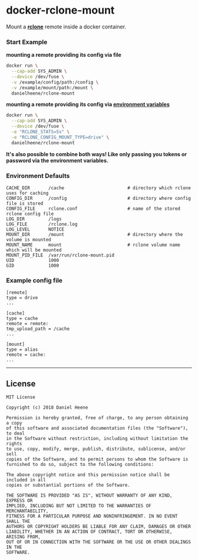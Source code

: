 # docker-rclone-mount
Mount a __[rclone](https://github.com/ncw/rclone)__ remote inside a docker container.

### Start Example
__mounting a remote providing its config via file__
```bash
docker run \
  --cap-add SYS_ADMIN \
  --device /dev/fuse \
  -v /example/config/path:/config \
  -v /example/mount/path:/mount \
  danielheene/rclone-mount
```

__mounting a remote providing its config via [environment variables](https://rclone.org/docs/#environment-variables)__
```bash
docker run \
  --cap-add SYS_ADMIN \
  --device /dev/fuse \
  -e "RCLONE_STATS=5s" \
  -e "RCLONE_CONFIG_MOUNT_TYPE=drive" \
  danielheene/rclone-mount
```

__It's also possible to combine both ways! Like only passing you tokens or password via the environment variables.__
### Environment Defaults
```
CACHE_DIR       /cache                        # directory which rclone uses for caching
CONFIG_DIR      /config                       # directory where config file is stored
CONFIG_FILE     rclone.conf                   # name of the stored rclone config file
LOG_DIR         /logs                         
LOG_FILE        /rclone.log
LOG_LEVEL       NOTICE
MOUNT_DIR       /mount                        # directory where the volume is mounted
MOUNT_NAME      mount                         # rclone volume name which will be mounted
MOUNT_PID_FILE  /var/run/rclone-mount.pid
UID             1000
GID             1000
```

### Example config file
```
[remote]
type = drive
...

[cache]
type = cache
remote = remote:
tmp_upload_path = /cache
...

[mount]
type = alias
remote = cache:
...
```

----
## License
```
MIT License

Copyright (c) 2018 Daniel Heene

Permission is hereby granted, free of charge, to any person obtaining a copy
of this software and associated documentation files (the "Software"), to deal
in the Software without restriction, including without limitation the rights
to use, copy, modify, merge, publish, distribute, sublicense, and/or sell
copies of the Software, and to permit persons to whom the Software is
furnished to do so, subject to the following conditions:

The above copyright notice and this permission notice shall be included in all
copies or substantial portions of the Software.

THE SOFTWARE IS PROVIDED "AS IS", WITHOUT WARRANTY OF ANY KIND, EXPRESS OR
IMPLIED, INCLUDING BUT NOT LIMITED TO THE WARRANTIES OF MERCHANTABILITY,
FITNESS FOR A PARTICULAR PURPOSE AND NONINFRINGEMENT. IN NO EVENT SHALL THE
AUTHORS OR COPYRIGHT HOLDERS BE LIABLE FOR ANY CLAIM, DAMAGES OR OTHER
LIABILITY, WHETHER IN AN ACTION OF CONTRACT, TORT OR OTHERWISE, ARISING FROM,
OUT OF OR IN CONNECTION WITH THE SOFTWARE OR THE USE OR OTHER DEALINGS IN THE
SOFTWARE.
```
